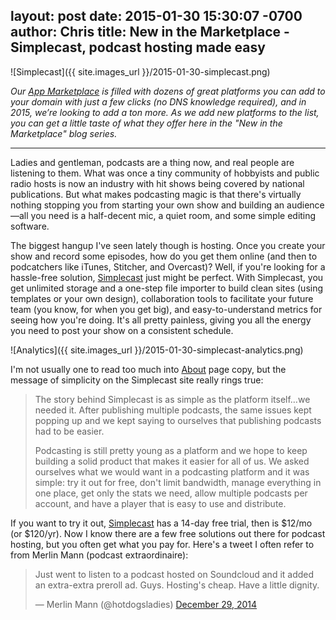 layout: post
date: 2015-01-30 15:30:07 -0700
author: Chris
title: New in the Marketplace - Simplecast, podcast hosting made easy
----

<!-- excerpt -->

![Simplecast]({{ site.images_url }}/2015-01-30-simplecast.png)

*Our [App Marketplace](https://iwantmyname.com/services) is filled with dozens of great platforms you can add to your domain with just a few clicks (no DNS knowledge required), and in 2015, we’re looking to add a ton more. As we add new platforms to the list, you can get a little taste of what they offer here in the "New in the Marketplace" blog series.*

***

Ladies and gentleman, podcasts are a thing now, and real people are listening to them. What was once a tiny community of hobbyists and public radio hosts is now an industry with hit shows being covered by national publications. But what makes podcasting magic is that there's virtually nothing stopping you from starting your own show and building an audience—all you need is a half-decent mic, a quiet room, and some simple editing software.

<!-- /excerpt -->

The biggest hangup I've seen lately though is hosting. Once you create your show and record some episodes, how do you get them online (and then to podcatchers like iTunes, Stitcher, and Overcast)? Well, if you're looking for a hassle-free solution, [Simplecast](https://iwantmyname.com/services/podcast/simplecast) just might be perfect. With Simplecast, you get unlimited storage and a one-step file importer to build clean sites (using templates or your own design), collaboration tools to facilitate your future team (you know, for when you get big), and easy-to-understand metrics for seeing how you're doing. It's all pretty painless, giving you all the energy you need to post your show on a consistent schedule. 

![Analytics]({{ site.images_url }}/2015-01-30-simplecast-analytics.png)

I'm not usually one to read too much into [About](https://simplecast.fm/about) page copy, but the message of simplicity on the Simplecast site really rings true:

> The story behind Simplecast is as simple as the platform itself…we needed it. After publishing multiple podcasts, the same issues kept popping up and we kept saying to ourselves that publishing podcasts had to be easier.
> 
> Podcasting is still pretty young as a platform and we hope to keep building a solid product that makes it easier for all of us. We asked ourselves what we would want in a podcasting platform and it was simple: try it out for free, don't limit bandwidth, manage everything in one place, get only the stats we need, allow multiple podcasts per account, and have a player that is easy to use and distribute.

If you want to try it out, [Simplecast](https://simplecast.fm) has a 14-day free trial, then is $12/mo (or $120/yr). Now I know there are a few free solutions out there for podcast hosting, but you often get what you pay for. Here's a tweet I often refer to from Merlin Mann (podcast extraordinaire):

<blockquote class="twitter-tweet" lang="en"><p>Just went to listen to a podcast hosted on Soundcloud and it added an extra-extra preroll ad.&#10;&#10;Guys. Hosting&#39;s cheap. Have a little dignity.</p>&mdash; Merlin Mann (@hotdogsladies) <a href="https://twitter.com/hotdogsladies/status/549423128355426304">December 29, 2014</a></blockquote> <script async src="//platform.twitter.com/widgets.js" charset="utf-8"></script>

 